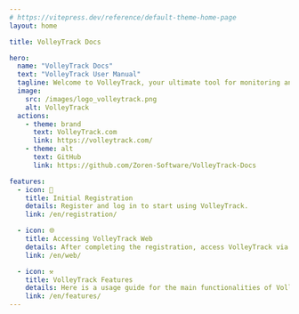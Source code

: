 ```yaml
---
# https://vitepress.dev/reference/default-theme-home-page
layout: home

title: VolleyTrack Docs

hero:
  name: "VolleyTrack Docs"
  text: "VolleyTrack User Manual"
  tagline: Welcome to VolleyTrack, your ultimate tool for monitoring and managing volleyball statistics. This manual will guide you through the use of the main functionalities of the tool.
  image:
    src: /images/logo_volleytrack.png
    alt: VolleyTrack
  actions:
    - theme: brand
      text: VolleyTrack.com
      link: https://volleytrack.com/
    - theme: alt
      text: GitHub
      link: https://github.com/Zoren-Software/VolleyTrack-Docs

features:
  - icon: 📝
    title: Initial Registration
    details: Register and log in to start using VolleyTrack.
    link: /en/registration/

  - icon: 🌐
    title: Accessing VolleyTrack Web
    details: After completing the registration, access VolleyTrack via your browser.
    link: /en/web/

  - icon: ⚒️
    title: VolleyTrack Features
    details: Here is a usage guide for the main functionalities of VolleyTrack.
    link: /en/features/
---
```

